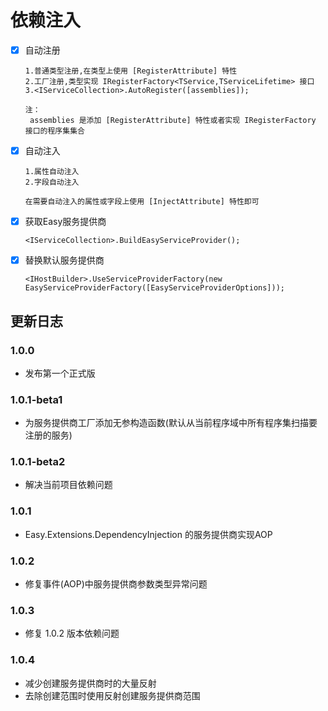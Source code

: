 # 依赖注入

- [x] 自动注册

  ~~~text
  1.普通类型注册,在类型上使用 [RegisterAttribute] 特性
  2.工厂注册,类型实现 IRegisterFactory<TService,TServiceLifetime> 接口
  3.<IServiceCollection>.AutoRegister([assemblies]);

  注：
   assemblies 是添加 [RegisterAttribute] 特性或者实现 IRegisterFactory 接口的程序集集合
  ~~~

- [x] 自动注入

  ~~~text
  1.属性自动注入
  2.字段自动注入

  在需要自动注入的属性或字段上使用 [InjectAttribute] 特性即可
  ~~~

- [x] 获取Easy服务提供商

  ~~~text
  <IServiceCollection>.BuildEasyServiceProvider();
  ~~~

- [x] 替换默认服务提供商

  ~~~text
  <IHostBuilder>.UseServiceProviderFactory(new EasyServiceProviderFactory([EasyServiceProviderOptions]));
  ~~~

## 更新日志

### 1.0.0

- 发布第一个正式版

### 1.0.1-beta1

- 为服务提供商工厂添加无参构造函数(默认从当前程序域中所有程序集扫描要注册的服务)

### 1.0.1-beta2

- 解决当前项目依赖问题

### 1.0.1

- Easy.Extensions.DependencyInjection 的服务提供商实现AOP

### 1.0.2

- 修复事件(AOP)中服务提供商参数类型异常问题

### 1.0.3

- 修复 1.0.2 版本依赖问题

### 1.0.4

- 减少创建服务提供商时的大量反射
- 去除创建范围时使用反射创建服务提供商范围
